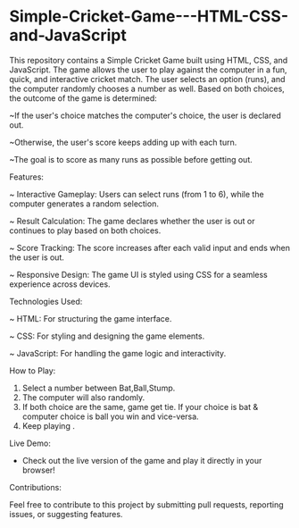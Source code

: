 # Simple-Cricket-Game---HTML-CSS-and-JavaScript

This repository contains a Simple Cricket Game built using HTML, CSS, and JavaScript. The game allows the user to play against the computer in a fun, quick, and interactive cricket match. The user selects an option (runs), and the computer randomly chooses a number as well. Based on both choices, the outcome of the game is determined:

~If the user's choice matches the computer's choice, the user is declared out.

~Otherwise, the user's score keeps adding up with each turn.

~The goal is to score as many runs as possible before getting out.

Features:

~ Interactive Gameplay: Users can select runs (from 1 to 6), while the computer generates a random selection.

~ Result Calculation: The game declares whether the user is out or continues to play based on both choices.

~ Score Tracking: The score increases after each valid input and ends when the user is out.

~ Responsive Design: The game UI is styled using CSS for a seamless experience across devices.

Technologies Used:

~ HTML: For structuring the game interface.

~ CSS: For styling and designing the game elements.

~ JavaScript: For handling the game logic and interactivity.

How to Play:

1. Select a number between Bat,Ball,Stump.
2. The computer will also randomly.
3. If both choice are the same, game get tie. If your choice is bat & computer choice is ball you win and vice-versa.
4. Keep playing .

Live Demo:

- Check out the live version of the game and play it directly in your browser!

Contributions:

Feel free to contribute to this project by submitting pull requests, reporting issues, or suggesting features.


